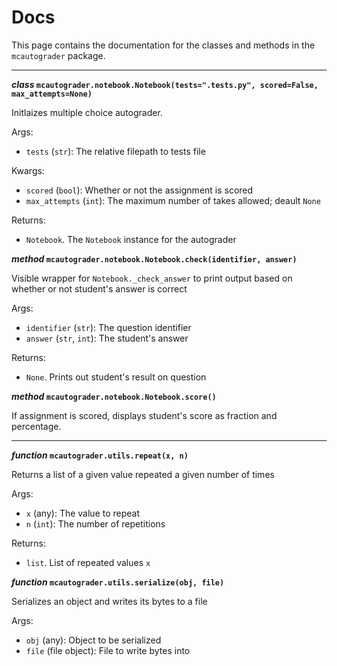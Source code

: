 # Docs

This page contains the documentation for the classes and methods in the `mcautograder` package.

---

**_class_ `mcautograder.notebook.Notebook(tests=".tests.py", scored=False, max_attempts=None)`**

Initlaizes multiple choice autograder.

Args:

* `tests` (`str`): The relative filepath to tests file
	
Kwargs:

* `scored` (`bool`): Whether or not the assignment is scored
* `max_attempts` (`int`): The maximum number of takes allowed; deault `None`

Returns:

* `Notebook`. The `Notebook` instance for the autograder

**_method_ `mcautograder.notebook.Notebook.check(identifier, answer)`**

Visible wrapper for `Notebook._check_answer` to print output based on whether or not student's answer is correct

Args:

* `identifier` (`str`): The question identifier
* `answer` (`str`, `int`): The student's answer

Returns:

* `None`. Prints out student's result on question

**_method_ `mcautograder.notebook.Notebook.score()`**

If assignment is scored, displays student's score as fraction and percentage.

---

**_function_ `mcautograder.utils.repeat(x, n)`**

Returns a list of a given value repeated a given number of times

Args:

* `x` (any): The value to repeat
* `n` (`int`): The number of repetitions

Returns:

* `list`. List of repeated values `x`

**_function_ `mcautograder.utils.serialize(obj, file)`**

Serializes an object and writes its bytes to a file

Args:

* `obj` (any): Object to be serialized
* `file` (file object): File to write bytes into